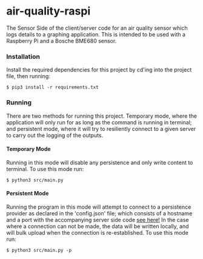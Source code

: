 # air-quality-raspi
The Sensor Side of the client/server code for an air quality sensor which logs details to a graphing application.
This is intended to be used with a Raspberry Pi and a Bosche BME680 sensor.


### Installation
Install the required dependencies for this project by cd'ing into the project file, then running:
```(bash)
$ pip3 install -r requirements.txt
```


### Running
There are two methods for running this project. Temporary mode, where the application will only run for as long as the command is running in terminal; and persistent mode, where it will try to resiliently connect to a given server to carry out the logging of the outputs.

#### Temporary Mode
Running in this mode will disable any persistence and only write content to terminal.
To use this mode run:
```(bash)
$ python3 src/main.py
```

#### Persistent Mode
Running the program in this mode will attempt to connect to a persistence provider as declared in the 'config.json' file; which consists of a hostname and a port with the accompanying server side code [see here!](https://github.com/CalumD/air-quality-grapher)
In the case where a connection can not be made, the data will be written locally, and will bulk upload when the connection is re-established.
To use this mode run:
```(bash)
$ python3 src/main.py -p
```
